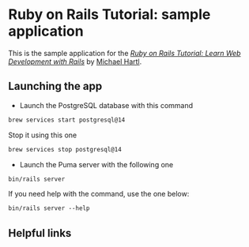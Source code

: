 # Ruby on Rails Tutorial: sample application

This is the sample application for the
[*Ruby on Rails Tutorial:
Learn Web Development with Rails*](http://www.railstutorial.org/)
by [Michael Hartl](http://www.michaelhartl.com/).

## Launching the app

- Launch the PostgreSQL database with this command

```markdown
brew services start postgresql@14
```

Stop it using this one

```markdown
brew services stop postgresql@14
```

- Launch the Puma server with the following one

```markdown
bin/rails server
```

If you need help with the command, use the one below:

```markdown
bin/rails server --help
```

## Helpful links
